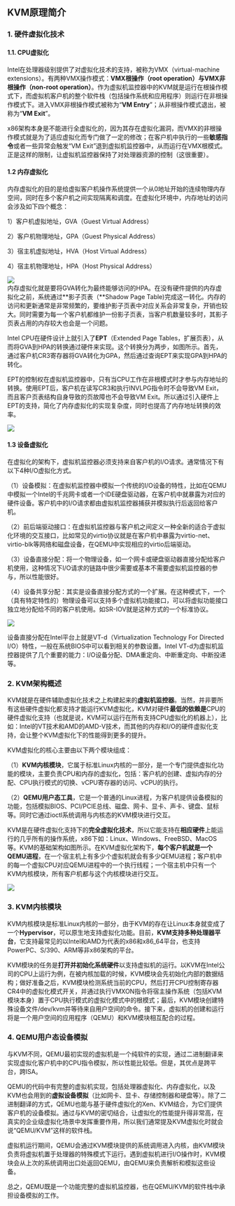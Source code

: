 ## KVM原理简介

### 1. 硬件虚拟化技术

#### 1.1. CPU虚拟化

Intel在处理器级别提供了对虚拟化技术的支持，被称为VMX（virtual-machine extensions）。有两种VMX操作模式：**VMX根操作（root operation）**与**VMX非根操作（non-root operation）**。作为虚拟机监控器中的KVM就是运行在根操作模式下，而虚拟机客户机的整个软件栈（包括操作系统和应用程序）则运行在非根操作模式下。进入VMX非根操作模式被称为“**VM Entry**”；从非根操作模式退出，被称为“**VM Exit**”。

x86架构本身是不能进行全虚拟化的，因为其存在虚拟化漏洞，而VMX的非根操作模式就是为了适应虚拟化而专门做了一定的修改；在客户机中执行的一些**敏感指令**或者一些异常会触发“VM Exit”退到虚拟机监控器中，从而运行在VMX根模式。正是这样的限制，让虚拟机监控器保持了对处理器资源的控制（这很重要）。

#### 1.2 内存虚拟化

内存虚拟化的目的是给虚拟客户机操作系统提供一个从0地址开始的连续物理内存空间，同时在多个客户机之间实现隔离和调度。在虚拟化环境中，内存地址的访问会涉及如下四个概念：

1）客户机虚拟地址，GVA（Guest Virtual Address）

2）客户机物理地址，GPA（Guest Physical Address）

3）宿主机虚拟地址，HVA（Host Virtual Address）

4）宿主机物理地址，HPA（Host Physical Address）

![](https://github.com/UtopianFuture/UtopianFuture.github.io/blob/master/image/kvm.1.png?raw=true)  
内存虚拟化就是要将GVA转化为最终能够访问的HPA。在没有硬件提供的内存虚拟化之前，系统通过**影子页表（**Shadow Page Table)完成这一转化。内存的访问和更新通常是非常频繁的，要维护影子页表中对应关系会非常复杂，开销也较大。同时需要为每一个客户机都维护一份影子页表，当客户机数量较多时，其影子页表占用的内存较大也会是一个问题。

Intel CPU在硬件设计上就引入了**EPT**（Extended Page Tables，扩展页表），从而将GVA到HPA的转换通过硬件来实现。这个转换分为两步，如图所示。首先，通过客户机CR3寄存器将GVA转化为GPA，然后通过查询EPT来实现GPA到HPA的转化。

EPT的控制权在虚拟机监控器中，只有当CPU工作在非根模式时才参与内存地址的转换。使用EPT后，客户机在读写CR3和执行INVLPG指令时不会导致VM Exit，而且客户页表结构自身导致的页故障也不会导致VM Exit。所以通过引入硬件上EPT的支持，简化了内存虚拟化的实现复杂度，同时也提高了内存地址转换的效率。

![](https://github.com/UtopianFuture/UtopianFuture.github.io/blob/master/image/kvm.2.png?raw=true)  


#### 1.3 设备虚拟化

在虚拟化的架构下，虚拟机监控器必须支持来自客户机的I/O请求。通常情况下有以下4种I/O虚拟化方式。

（1）设备模拟：在虚拟机监控器中模拟一个传统的I/O设备的特性，比如在QEMU中模拟一个Intel的千兆网卡或者一个IDE硬盘驱动器，在客户机中就暴露为对应的硬件设备。客户机中的I/O请求都由虚拟机监控器捕获并模拟执行后返回给客户机。

（2）前后端驱动接口：在虚拟机监控器与客户机之间定义一种全新的适合于虚拟化环境的交互接口，比如常见的virtio协议就是在客户机中暴露为virtio-net、virtio-blk等网络和磁盘设备，在QEMU中实现相应的virtio后端驱动。

（3）设备直接分配：将一个物理设备，如一个网卡或硬盘驱动器直接分配给客户机使用，这种情况下I/O请求的链路中很少需要或基本不需要虚拟机监控器的参与，所以性能很好。

（4）设备共享分配：其实是设备直接分配方式的一个扩展。在这种模式下，一个（具有特定特性的）物理设备可以支持多个虚拟机功能接口，可以将虚拟功能接口独立地分配给不同的客户机使用。如SR-IOV就是这种方式的一个标准协议。

![](https://github.com/UtopianFuture/UtopianFuture.github.io/blob/master/image/kvm.3.png?raw=true)  


设备直接分配在Intel平台上就是VT-d（Virtualization Technology For Directed I/O）特性，一般在系统BIOS中可以看到相关的参数设置。Intel VT-d为虚拟机监控器提供了几个重要的能力：I/O设备分配、DMA重定向、中断重定向、中断投递等。

### 2. KVM架构概述

 KVM就是在硬件辅助虚拟化技术之上构建起来的**虚拟机监控器**。当然，并非要所有这些硬件虚拟化都支持才能运行KVM虚拟化，KVM对硬件**最低的依赖是**CPU的硬件虚拟化支持（也就是说，KVM可以运行在所有支持CPU虚拟化的机器上），比如：Intel的VT技术和AMD的AMD-V技术，而其他的内存和I/O的硬件虚拟化支持，会让整个KVM虚拟化下的性能得到更多的提升。

KVM虚拟化的核心主要由以下两个模块组成：

（1）**KVM内核模块**，它属于标准Linux内核的一部分，是一个专门提供虚拟化功能的模块，主要负责CPU和内存的虚拟化，包括：客户机的创建、虚拟内存的分配、CPU执行模式的切换、vCPU寄存器的访问、vCPU的执行。

（2）**QEMU用户态工具**，它是一个普通的Linux进程，为客户机提供设备模拟的功能，包括模拟BIOS、PCI/PCIE总线、磁盘、网卡、显卡、声卡、键盘、鼠标等。同时它通过ioctl系统调用与内核态的KVM模块进行交互。

KVM是在硬件虚拟化支持下的**完全虚拟化技术**，所以它能支持在**相应硬件**上能运行的几乎所有的操作系统，x86下如：Linux、Windows、FreeBSD、MacOS等。KVM的基础架构如图所示。在KVM虚拟化架构下，**每个客户机就是一个QEMU进程**，在一个宿主机上有多少个虚拟机就会有多少QEMU进程；客户机中的每一个虚拟CPU对应QEMU进程中的一个执行线程；一个宿主机中只有一个KVM内核模块，所有客户机都与这个内核模块进行交互。

![](https://github.com/UtopianFuture/UtopianFuture.github.io/blob/master/image/kvm.4.png?raw=true)  

### 3. KVM内核模块

KVM内核模块是标准Linux内核的一部分，由于KVM的存在让Linux本身就变成了一个**Hypervisor**，可以原生地支持虚拟化功能。目前，**KVM支持多种处理器平台**，它支持最常见的以Intel和AMD为代表的x86和x86_64平台，也支持PowerPC、S/390、ARM等非x86架构的平台。

KVM模块的任务是**打开并初始化系统硬件**以支持虚拟机的运行。以KVM在Intel公司的CPU上运行为例，在被内核加载的时候，KVM模块会先初始化内部的数据结构；做好准备之后，KVM模块检测系统当前的CPU，然后打开CPU控制寄存器CR4中的虚拟化模式开关，并通过执行VMXON指令将宿主操作系统（包括KVM模块本身）置于CPU执行模式的虚拟化模式中的根模式；最后，KVM模块创建特殊设备文件/dev/kvm并等待来自用户空间的命令。接下来，虚拟机的创建和运行将是一个用户空间的应用程序（QEMU）和KVM模块相互配合的过程。

### 4. QEMU用户态设备模拟

与KVM不同，QEMU最初实现的虚拟机是一个纯软件的实现，通过二进制翻译来实现虚拟化客户机中的CPU指令模拟，所以性能比较低。但是，其优点是跨平台，跨ISA。

QEMU的代码中有完整的虚拟机实现，包括处理器虚拟化、内存虚拟化，以及KVM也会用到的**虚拟设备模拟**（比如网卡、显卡、存储控制器和硬盘等）。除了二进制翻译的方式，QEMU也能与基于硬件虚拟化的Xen、KVM结合，为它们提供客户机的设备模拟。通过与KVM的密切结合，让虚拟化的性能提升得非常高，在真实的企业级虚拟化场景中发挥重要作用，所以我们通常提及KVM虚拟化时就会说“QEMU/KVM”这样的软件栈。

虚拟机运行期间，QEMU会通过KVM模块提供的系统调用进入内核，由KVM模块负责将虚拟机置于处理器的特殊模式下运行。遇到虚拟机进行I/O操作时，KVM模块会从上次的系统调用出口处返回QEMU，由QEMU来负责解析和模拟这些设备。

总之，QEMU既是一个功能完整的虚拟机监控器，也在QEMU/KVM的软件栈中承担设备模拟的工作。
